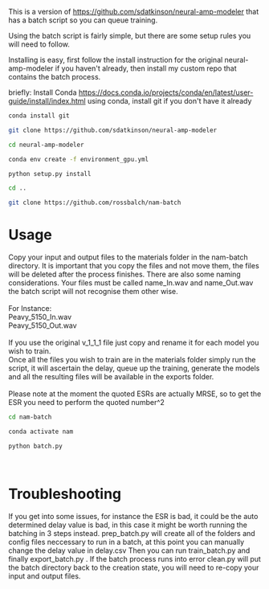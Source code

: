 This is a version of https://github.com/sdatkinson/neural-amp-modeler that has a batch script so you can queue training.

Using the batch script is fairly simple, but there are some setup rules you will need to follow.

Installing is easy, first follow the install instruction for the original neural-amp-modeler if you haven't already, then install my custom repo that contains the batch process.

briefly:
Install Conda https://docs.conda.io/projects/conda/en/latest/user-guide/install/index.html
using conda, install git if you don't have it already

```bash
conda install git
```
```bash
git clone https://github.com/sdatkinson/neural-amp-modeler
```
```bash
cd neural-amp-modeler
```
```bash
conda env create -f environment_gpu.yml
```
```bash
python setup.py install
```

```bash
cd ..
```
```bash
git clone https://github.com/rossbalch/nam-batch
```

# Usage
Copy your input and output files to the materials folder in the nam-batch directory. It is important that you copy the files and not move them, the files will be deleted after the process finishes. There are also some naming considerations. Your files must be called name_In.wav and name_Out.wav the batch script will not recognise them other wise. </br>
</br>
For Instance: </br>
Peavy_5150_In.wav </br>
Peavy_5150_Out.wav </br>
</br>
If you use the original v_1_1_1 file just copy and rename it for each model you wish to train. </br>
Once all the files you wish to train are in the materials folder simply run the script, it will ascertain the delay, queue up the training, generate the models and all the resulting files will be available in the exports folder. </br>
</br>
Please note at the moment the quoted ESRs are actually MRSE, so to get the ESR you need to perform the quoted number^2
</br>

```bash
cd nam-batch
```
```bash
conda activate nam
```
```bash
python batch.py
```

</br>

# Troubleshooting
If you get into some issues, for instance the ESR is bad, it could be the auto determined delay value is bad, in this case it might be worth running the batching in 3 steps instead. prep_batch.py will create all of the folders and config files neccessary to run in a batch, at this point you can manually change the delay value in delay.csv Then you can run train_batch.py and finally export_batch.py . If the batch process runs into error clean.py will put the batch directory back to the creation state, you will need to re-copy your input and output files.
